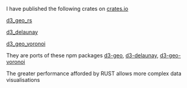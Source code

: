 I have published the following crates on [crates.io](https://crates.io/)

[d3_geo_rs](https://crates.io/crates/d3_geo_rs)

[d3_delaunay](https://crates.io/crates/d3_delaunay_rs)

[d3_geo_voronoi](https://crates.io/crates/d3_geo_voronoi_rs)

They are ports of these npm packages [d3-geo](https://www.npmjs.com/package/d3-geo), [d3-delaunay](https://www.npmjs.com/package/d3-delaunay), [d3-geo-voronoi](https://www.npmjs.com/package/d3-geo-voronoi)

The greater performance afforded by RUST allows more complex data visualisations 
